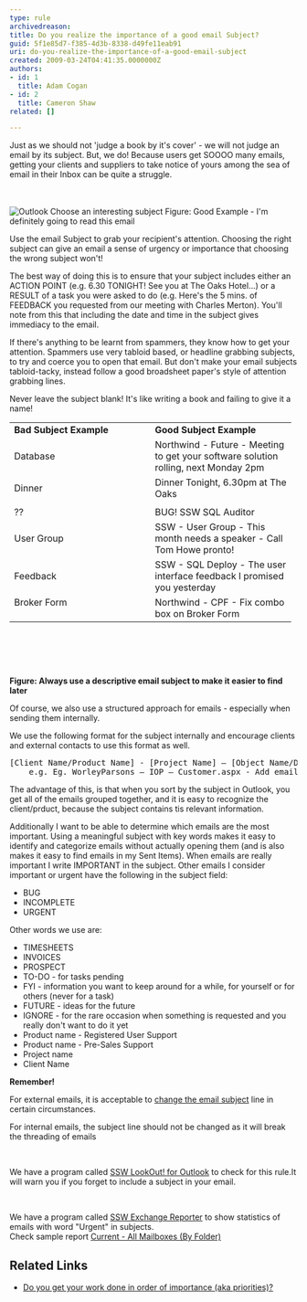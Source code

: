 ```yaml
---
type: rule
archivedreason: 
title: Do you realize the importance of a good email Subject?
guid: 5f1e85d7-f385-4d3b-8338-d49fe11eab91
uri: do-you-realize-the-importance-of-a-good-email-subject
created: 2009-03-24T04:41:35.0000000Z
authors:
- id: 1
  title: Adam Cogan
- id: 2
  title: Cameron Shaw
related: []

---
```



Just as we should not 'judge a book by it's cover' - we will not judge an email by its subject. But, we do! Because users get SOOOO many emails, getting your clients and suppliers to take notice of yours among the sea of email in their Inbox can be quite a struggle.

<br><excerpt class='endintro'></excerpt><br>
  <img src="/Communication/RulesToBetterEmail/PublishingImages/Outlook_ChooseAnInterestingSubject.gif" alt="Outlook Choose an interesting subject" class="ms-rteCustom-ImageArea" /> <span class="ms-rteCustom-FigureGood">Figure&#58;&#160;Good Example - I'm definitely going to read this email</span>
<p>Use the email Subject to grab your recipient's attention. Choosing the right subject can give an email a sense of urgency or importance that choosing the wrong subject won't!</p>
<p>The best way of doing this is to ensure that your subject includes either an ACTION POINT (e.g. 6.30 TONIGHT! See you at The Oaks Hotel...) or a RESULT of a task you were asked to do (e.g. Here's the 5 mins. of FEEDBACK you requested from our meeting with Charles Merton). You'll note from this that including the date and time in the subject gives immediacy to the email.</p>
<p>If there's anything to be learnt from spammers, they know how to get your attention. Spammers use very tabloid based, or headline grabbing subjects, to try and coerce you to open that email. But don't make your email subjects tabloid-tacky, instead follow a good broadsheet paper's style of attention grabbing lines. </p>
<p>Never leave the subject blank! It's like writing a book and failing to give it a name!</p>
<table class="clsSSWTable" style="width&#58;493px;height&#58;428px;">
    <tbody>
        <tr>
            <td width="50%"><strong>Bad Subject Example </strong></td>
            <td width="50%"><strong>Good Subject Example </strong></td>
        </tr>
        <tr>
            <td>Database </td>
            <td>Northwind - Future - Meeting to get your software solution rolling, next Monday 2pm </td>
        </tr>
        <tr>
            <td>Dinner </td>
            <td>Dinner Tonight, 6.30pm at The Oaks </td>
        </tr>
        <tr>
            <td> </td>
            <td> </td>
        </tr>
        <tr>
            <td>?? </td>
            <td>BUG! SSW SQL Auditor </td>
        </tr>
        <tr>
            <td>User Group </td>
            <td>SSW - User Group - This month needs a speaker - Call Tom Howe pronto! </td>
        </tr>
        <tr>
            <td>Feedback </td>
            <td>SSW - SQL Deploy - The user interface feedback I promised you yesterday </td>
        </tr>
        <tr>
            <td valign="top">Broker Form </td>
            <td valign="top">Northwind - CPF - Fix combo box on Broker Form </td>
        </tr>
    </tbody>
</table>
<p><strong>Figure&#58; Always use a descriptive email subject to make it easier to find later</strong></p>
<p>Of course, we also use a structured approach for emails - especially when sending them internally. </p>
<p>We use the following format for the subject internally and encourage clients and external contacts to use this format as well.</p>
<pre>[Client Name/Product Name] - [Project Name] – [Object Name/Description]<br>    e.g. Eg. WorleyParsons – IOP – Customer.aspx - Add email address validation</pre>
<p>The advantage of this, is that when you sort by the subject in Outlook, you get all of the emails grouped together, and it is easy to recognize the client/prduct, because the subject contains tis relevant information.</p>
<p>Additionally I want to be able to determine which emails are the most important. Using a meaningful subject with key words makes it easy to identify and categorize emails without actually opening them (and is also makes it easy to find emails in my Sent Items). When emails are really important I write IMPORTANT in the subject. Other emails I consider important or urgent have the following in the subject field&#58; </p>
<ul>
    <li>BUG </li>
    <li>INCOMPLETE </li>
    <li>URGENT </li>
</ul>
<p>Other words we use are&#58;</p>
<ul>
    <li>TIMESHEETS </li>
    <li>INVOICES </li>
    <li>PROSPECT </li>
    <li>TO-DO - for tasks pending </li>
    <li>FYI - information you want to keep around for a while, for yourself or for others (never for a task) </li>
    <li>FUTURE - ideas for the future </li>
    <li>IGNORE - for the rare occasion when something is requested and you really don't want to do it yet </li>
    <li>Product name - Registered User Support </li>
    <li>Product name - Pre-Sales Support </li>
    <li>Project name </li>
    <li>Client Name </li>
</ul>
<div class="ms-rteCustom-GreyBox">
<p><strong>Remember!</strong> </p>
<p>For external emails, it is acceptable to <a href="/Communication/RulesToBetterEmail/Pages/WhenToChangeEmailSubject.aspx" title="When to Change an Email Subject">change the email subject</a> line in certain circumstances.</p>
<p>For internal emails, the subject line should not be changed as it will break the threading of emails</p>
</div>
<br>
<p class="ms-rteCustom-YellowBorderBox">We have a program called <a href="http&#58;//www.ssw.com.au/ssw/LookOut/">SSW LookOut! for Outlook</a> to check for this rule.It will warn you if you forget to include a subject in your email.</p>
<br>
<p class="ms-rteCustom-YellowBorderBox">We have a program called <a href="http&#58;//www.ssw.com.au/ssw/ExchangeReporter/">SSW Exchange Reporter</a> to show statistics of emails with word &quot;Urgent&quot; in subjects.<br>
Check sample report <a href="http&#58;//www.ssw.com.au/ssw/exchangereporter/ReportSamples.aspx#CurrentFolder">Current - All Mailboxes (By Folder)</a></p>
<h2>Related Links</h2>
<ul>
<li><a href="/Management/Rules-to-Being-Software-Consultants-Working-in-a-Team/Pages/Do-you-get-your-work-done-in-order-of-importance.aspx">Do you get your work done in order of importance (aka priorities)?</a></li>
</ul>



